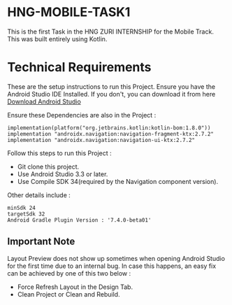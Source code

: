 # HNG-MOBILE-TASK1

This is the first Task in the HNG ZURI INTERNSHIP for the Mobile Track. This was built entirely using Kotlin.

# Technical Requirements

These are the setup instructions to run this Project. Ensure you have the Android Studio IDE Installed. If you
don't, you can download it from here [Download Android Studio](https://developer.android.com/studio)

Ensure these Dependencies are also in the Project :
```
implementation(platform("org.jetbrains.kotlin:kotlin-bom:1.8.0"))
implementation "androidx.navigation:navigation-fragment-ktx:2.7.2"
implementation "androidx.navigation:navigation-ui-ktx:2.7.2"
```

Follow this steps to run this Project :
- Git clone this project.
- Use Android Studio 3.3 or later.
- Use Compile SDK 34(required by the Navigation component version).

Other details include :
```
minSdk 24
targetSdk 32
Android Gradle Plugin Version : '7.4.0-beta01'
```

## Important Note

Layout Preview does not show up sometimes when opening Android Studio for the first time due to an internal
bug. In case this happens, an easy fix can be achieved by one of this two below :
- Force Refresh Layout in the Design Tab.
- Clean Project or Clean and Rebuild.
